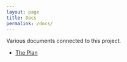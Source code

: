 ```yaml
---
layout: page
title: Docs
permalink: /docs/
---
```


Various documents connected to this project.

- [The Plan](plan.html)
